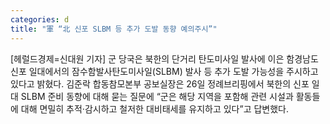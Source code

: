 ```yaml
---
categories: d
title: "軍 “北 신포 SLBM 등 추가 도발 동향 예의주시”"
---
```

[헤럴드경제=신대원 기자] 군 당국은 북한의 단거리 탄도미사일 발사에 이은 함경남도 신포 일대에서의 잠수함발사탄도미사일(SLBM) 발사 등 추가 도발 가능성을 주시하고 있다고 밝혔다. 김준락 합동참모본부 공보실장은 26일 정례브리핑에서 북한의 신포 일대 SLBM 준비 동향에 대해 묻는 질문에 &ldquo;군은 해당 지역을 포함해 관련 시설과 활동들에 대해 면밀히 추적&middot;감시하고 철저한 대비태세를 유지하고 있다&rdquo;고 답변했다.